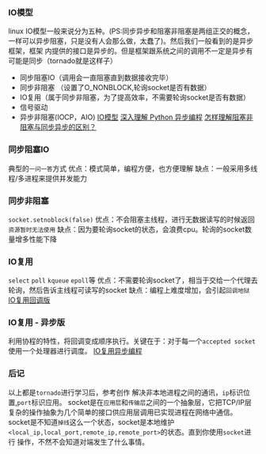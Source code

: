 ### IO模型
linux IO模型一般来说分为五种。(PS:同步异步和阻塞非阻塞是两组正交的概念，一样可以异步阻塞，只是没有人会那么做，太蠢了)。然后我们一般看到的是异步框架，框架
内提供的接口是异步的。但是框架跟系统之间的调用不一定是异步有可能是同步（tornado就是这样子）
- 同步阻塞IO（调用会一直阻塞直到数据接收完毕）
- 同步非阻塞 （设置了O_NONBLOCK,轮询socket是否有数据）
- IO复用（属于同步非阻塞，为了提高效率，不需要轮询socket是否有数据）
- 信号驱动
- 异步非阻塞(IOCP，AIO)
[IO模型](http://www.rowkey.me/blog/2016/01/18/io-model/)
[深入理解 Python 异步编程](http://python.jobbole.com/88291/)
[怎样理解阻塞非阻塞与同步异步的区别？](https://www.zhihu.com/question/19732473/answer/23434554)

### 同步阻塞IO
典型的`一问一答`方式
优点：模式简单，编程方便，也方便理解
缺点：一般采用多线程/多进程来提供并发能力

### 同步非阻塞
`socket.setnoblock(false)`
优点：不会阻塞主线程，进行无数据读写的时候返回`资源暂时无法使用`
缺点：因为要轮询socket的状态，会浪费cpu。轮询的socket数量增多性能下降

### IO复用
`select` `poll` `kqueue` `epoll`等
优点：不需要轮询socket了，相当于交给一个代理去轮询，然后告诉主线程可读写的socket
缺点：编程上难度增加，会引起`回调地狱`
[IO复用回调版](https://gist.github.com/xiazhibin/a47986bebbfbce0fcd36dc32a0019df6)

### IO复用 - 异步版
利用协程的特性，将回调变成顺序执行。关键在于：对于每一个`accepted socket`使用一个处理器进行调度。
[IO复用异步编程](https://gist.github.com/xiazhibin/9b223aa0d1775d7eb1b473a72fcfdee8)

### 后记
以上都是`tornado`进行学习后，参考创作
解决非本地进程之间的通讯，`ip`标识位置,`port`标识应用。
socket是在`应用层`和`传输层`之间的一个抽象层，它把TCP/IP层复杂的操作抽象为几个简单的接口供应用层调用已实现进程在网络中通信。
socket是不知道`掉线`这么一个状态，socket是本地维护`<local_ip,local_port,remote_ip,remote_port>`的状态。直到你使用`socket`进行
操作，不然不会知道对端发生了什么事情。
